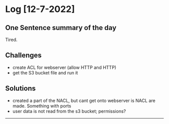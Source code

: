 # Log [12-7-2022]

## One Sentence summary of the day
Tired.

## Challenges
- create ACL for webserver (allow HTTP and HTTP)
- get the S3 bucket file and run it

## Solutions
- created a part of the NACL, but cant get onto webserver is NACL are made. Something with ports
- user data is not read from the s3 bucket; permissions?
____
